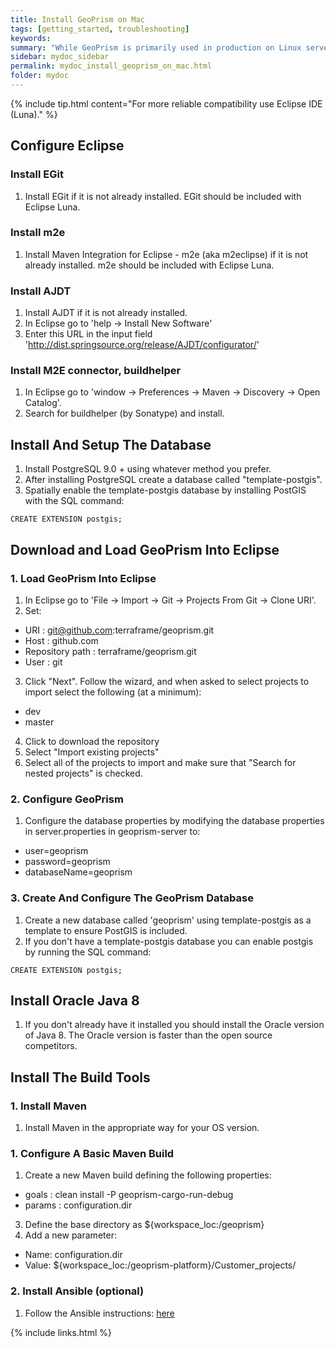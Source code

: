 ```yaml
---
title: Install GeoPrism on Mac
tags: [getting_started, troubleshooting]
keywords:
summary: "While GeoPrism is primarily used in production on Linux servers setup on a Mac for development purposes works well."
sidebar: mydoc_sidebar
permalink: mydoc_install_geoprism_on_mac.html
folder: mydoc
---
```


{% include tip.html content="For more reliable compatibility use Eclipse IDE (Luna)." %}

## Configure Eclipse

### Install EGit
1. Install EGit if it is not already installed. EGit should be included with Eclipse Luna.

### Install m2e
1. Install Maven Integration for Eclipse - m2e (aka m2eclipse) if it is not already installed.  m2e should be included with Eclipse Luna.

### Install AJDT
1. Install AJDT if it is not already installed.
2. In Eclipse go to 'help -> Install New Software'
3.  Enter this URL in the input field 'http://dist.springsource.org/release/AJDT/configurator/'

### Install M2E connector, buildhelper
1. In Eclipse go to 'window -> Preferences -> Maven -> Discovery -> Open Catalog'.
2. Search for buildhelper (by Sonatype) and install.

## Install And Setup The Database

1.  Install PostgreSQL 9.0 + using whatever method you prefer.
2.  After installing PostgreSQL create a database called "template-postgis".  
3.  Spatially enable the template-postgis database by installing PostGIS with the SQL command:

```
CREATE EXTENSION postgis;
```

## Download and Load GeoPrism Into Eclipse
<!-- ### 1. Download RunwaySDK

1.  Download or clone the RunwaySDK project from the [Github repo](https://github.com/terraframe/Runway-SDK.git).
2.  Import RunwaySDK into you Eclipse environment.

### 2. Download RunwaySDK-GIS

1.  Download or clone the RunwaySDK-GIS project from the [Github repo](https://github.com/terraframe/Runway-SDK-GIS.git).
2.  Import RunwaySDK-GIS into you Eclipse environment. -->

### 1. Load GeoPrism Into Eclipse

1.  In Eclipse go to 'File -> Import -> Git -> Projects From Git -> Clone URI'.
2.  Set:
*  URI : git@github.com:terraframe/geoprism.git
*  Host : github.com
*  Repository path : terraframe/geoprism.git
*  User : git
3.  Click "Next".  Follow the wizard, and when asked to select projects to import select the following (at a minimum):
*  dev
*  master
4.  Click to download the repository
5.  Select "Import existing projects"
6.  Select all of the projects to import and make sure that "Search for nested projects" is checked.

### 2. Configure GeoPrism
1.  Configure the database properties by modifying the database properties in server.properties in geoprism-server to:
*  user=geoprism
*  password=geoprism
*  databaseName=geoprism

### 3. Create And Configure The GeoPrism Database
1.  Create a new database called 'geoprism' using template-postgis as a template to ensure PostGIS is included.
2.  If you don't have a template-postgis database you can enable postgis by running the SQL command:

```
CREATE EXTENSION postgis;
```

## Install Oracle Java 8

1.  If you don't already have it installed you should install the Oracle version of Java 8.  The Oracle version is faster than the open source competitors.

## Install The Build Tools

### 1. Install Maven

1.  Install Maven in the appropriate way for your OS version.

### 1. Configure A Basic Maven Build
1.  Create a new Maven build defining the following properties:
*  goals : clean install -P geoprism-cargo-run-debug
*  params : configuration.dir
3. Define the base directory as ${workspace_loc:/geoprism}
2. Add a new parameter:
* Name: configuration.dir
* Value: ${workspace_loc:/geoprism-platform}/Customer_projects/<Project Config Directory>

### 2. Install Ansible (optional)

1. Follow the Ansible instructions: [here](http://docs.ansible.com/ansible/intro_installation.html)




{% include links.html %}
